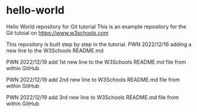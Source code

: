 # hello-world
Hello World repository for Git tutorial
This is an example repository for the Git tutoial on https://www.w3schools.com

This repository is built step by step in the tutorial.
PWN 2022/12/16 adding a new line to the W3Schools README.md

PWN 2022/12/19 add 1st new line to the W3Schools README.md file from within GitHub

PWN 2022/12/19 add 2nd new line to W3Schools README.md file from within GitHub

PWN 2022/12/19 add 3rd new line to W3Schools README.md file from within GitHub
